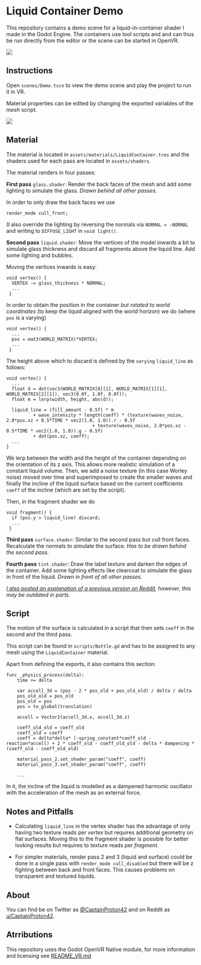 # Liquid Container Demo

This repository contains a demo scene for a liquid-in-container shader I made in the Godot Engine.
The containers use tool scripts and and can thus be run directly from the editor or the scene can be started in OpenVR.

![](https://raw.githubusercontent.com/CaptainProton42/LiquidContainerDemo/media/demo_gif1.gif)

Instructions
------------

Open `scenes/Demo.tscn` to view the demo scene and play the project to run it in VR.

Material properties can be edited by changing the exported variables of the *mesh* script.

![](https://raw.githubusercontent.com/CaptainProton42/LiquidContainerDemo/media/demo_gif2.gif)

Material
--------

The material is located in `assets/materials/LiquidContainer.tres` and the shaders used for each pass are located in `assets/shaders`.

The material renders in four passes:

**First pass** `glass.shader`: Render the back faces of the mesh and add some lighting to simulate the glass. *Drawn behind all other passes.*

In order to only draw the back faces we use

```
render_mode cull_front;
```

(I also override the lighting by reversing the normals via `NORMAL = -NORMAL` and writing to `DIFFUSE_LIGHT` in `void light()`.

**Second pass** `liquid.shader`: Move the vertices of the model inwards a bit to simulate glass thickness and discard all fragments above the liquid line. Add some lighting and bubbles.

Moving the vertices inwards is easy:

```
void vertex() {
  VERTEX -= glass_thickness * NORMAL;
  ...
 }
```

In order to obtain the position in the container *but rotated to world coordinates* (to keep the liquid aligned with the world horizon) we do (where `pos` is a varying)

```
void vertex() {
  ...
  pos = mat3(WORLD_MATRIX)*VERTEX;
  ...
 }
```

The height above which to discard is defined by the `varying` `liquid_line` as follows:

```
void vertex() {
  ...
  float d = dot(vec3(WORLD_MATRIX[0][1], WORLD_MATRIX[1][1], WORLD_MATRIX[2][1]), vec3(0.0f, 1.0f, 0.0f));
  float m = lerp(width, height, abs(d));

  liquid_line = (fill_amount - 0.5f) * m
          + wave_intensity * length(coeff) * (texture(waves_noise, 2.0*pos.xz + 0.5*TIME * vec2(1.0, 1.0)).r - 0.5f
                                + texture(waves_noise, 2.0*pos.xz - 0.5*TIME * vec2(1.0, 1.0)).g - 0.5f)
          + dot(pos.xz, coeff);
  ...
}
```

We lerp between the width and the height of the container depending on the orientation of its z axis. This allows more realistic simulation of a constant liquid volume. Then, we add a noise texture (in this case Worley noise) moved over time and superimposed to create the smaller waves and finally the incline of the liquid surface based on the current coefficients `coeff` of the incline (which are set by the script).

Then, in the fragment shader we do

```
void fragment() {
  if (pos.y > liquid_line) discard;
  ...
 }
```

**Third pass** `surface.shader`: Similar to the second pass but cull front faces. Recalculate the normals to simulate the surface. *Has to be drawn behind the second pass.*

**Fourth pass** `tint.shader`: Draw the label texture and darken the edges of the container. Add some lighting effects like clearcoat to simulate the glass in front of the liquid. *Drawn in front of all other passes.*

*[I also posted an explanation of a previous version on Reddit](https://www.reddit.com/r/godot/comments/guhtfm/my_wip_liquidinbottle_shader_since_this_stuff/), however, this may be outdated in parts.*

Script
------

The motion of the surface is calculated in a script that then sets `coeff` in the second and the third pass.

This script can be found in `scripts/Bottle.gd` and has to be assigned to any mesh using the `LiquidContainer` material.

Apart from defining the exports, it also contains this section:

```
func _physics_process(delta):
    time += delta

    var accell_3d = (pos - 2 * pos_old + pos_old_old) / delta / delta
    pos_old_old = pos_old
    pos_old = pos
    pos = to_global(translation)

    accell = Vector2(accell_3d.x, accell_3d.z)

    coeff_old_old = coeff_old
    coeff_old = coeff
    coeff = delta*delta* (-spring_constant*coeff_old - reaction*accell) + 2 * coeff_old - coeff_old_old - delta * dampening * (coeff_old - coeff_old_old)

    material_pass_2.set_shader_param("coeff", coeff)
    material_pass_3.set_shader_param("coeff", coeff)
    
    ...
```

In it, the incline of the liquid is modelled as a dampened harmonic oscillator with the acceleration of the mesh as an external force.

Notes and Pitfalls
------------------

* Calculating `liquid_line` in the vertex shader has the advantage of only having two texture reads per *vertex* but requires additional geometry on flat surfaces. Moving this to the fragment shader is possible for better looking results but requires to texture reads per *fragment*.

* For simpler materials, render pass 2 and 3 (liquid and surface) could be done in a single pass with `render_mode cull_disabled` but there will be z fighting between back and front faces. This causes problems on transparent and textured liquids.

About
-----

You can find be on Twitter as [@CaptainProton42](https://twitter.com/CaptainProton42) and on Reddit as [u/CaptainProton42](https://www.reddit.com/user/CaptainProton42).


Atrributions
------------
This repository uses  the Godot OpenVR Native module, for more information and licensing see [README_VR.md](https://github.com/CaptainProton42/LiquidContainerDemo/blob/master/README_VR.md)
